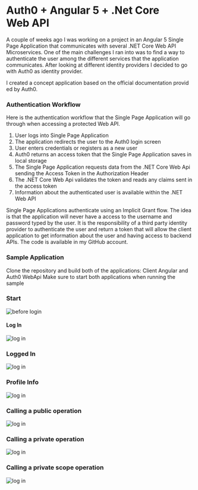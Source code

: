 # Auth0 + Angular 5 + .Net Core Web API
A couple of weeks ago I was working on a project in an Angular 5 Single Page Application that communicates with several .NET Core Web API Microservices. One of the main challenges I ran into was to find a way to authenticate the user among the different services that the application communicates. After looking at different identity providers I decided to go with Auth0 as identity provider.

I created a concept application based on the official documentation provid
ed by Auth0.

### Authentication Workflow

Here is the authentication workflow that the Single Page Application will go through when accessing a protected Web API. 
1. User logs into Single Page Application
2. The application redirects the user to the Auth0 login screen
3. User enters credentials or registers as a new user
4. Auth0 returns an access token that the Single Page Application saves in local storage
5. The Single Page Application requests data from the .NET Core Web Api sending the Access Token in the Authorization Header
6. The .NET Core Web Api validates the token and reads any claims sent in the access token
7. Information about the authenticated user is available within the .NET Web API


Single Page Applications authenticate using an Implicit Grant flow. The idea is that the application will never have a access to the username and password typed by the user. It is the responsibility of a third party identity provider to authenticate the user and return a token that will allow the client application to get information about the user and having access to backend APIs.
The code is available in my GitHub account.

### Sample Application

Clone the repository and build both of the applications: Client Angular and Auth0 WebApi
Make sure to start both applications when running the sample

### Start

![before login](https://andarito.blob.core.windows.net/general/ASPNETWEBAPIAUTH0INITIAL.JPG)

#### Log In

![log in](https://andarito.blob.core.windows.net/general/ASPNETWEBAPIAUTH0LOGINGIN.JPG)


### Logged In

![log in](https://andarito.blob.core.windows.net/general/ASPNETWEBAPIAUTH0LOGEDIN.JPG)

### Profile Info
![log in](https://andarito.blob.core.windows.net/general/ASPNETWEBAPIAUTH0PROFILE.JPG)

### Calling a public operation
![log in](https://andarito.blob.core.windows.net/general/ASPNETWEBAPIAUTH0PUBLICCALL.JPG)

### Calling a private operation
![log in](https://andarito.blob.core.windows.net/general/ASPNETWEBAPIAUTH0PRIVATECALL.JPG)

### Calling a private scope operation
![log in](https://andarito.blob.core.windows.net/general/ASPNETWEBAPIAUTH0PRIVATESCOPE.JPG)


